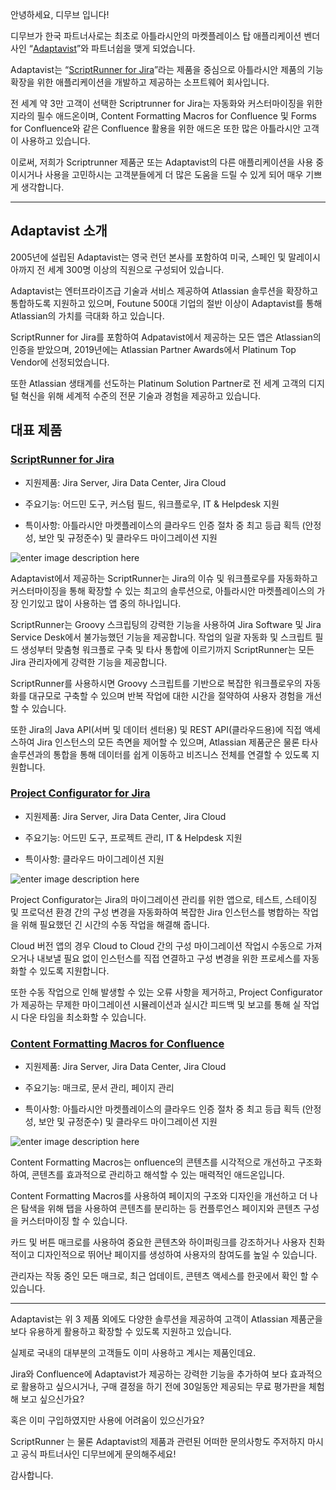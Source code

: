 안녕하세요, 디무브 입니다!

디무브가 한국 파트너사로는 최초로 아틀라시안의 마켓플레이스 탑 애플리케이션 벤더사인 “[Adaptavist](https://www.adaptavist.com/ "https://www.adaptavist.com/")”와 파트너쉽을 맺게 되었습니다.

Adaptavist는 “[ScriptRunner for Jira](https://marketplace.atlassian.com/apps/6820/scriptrunner-for-jira?hosting=server&tab=overview&utm_term=scriptrunner%20for%20jira&utm_campaign=sr4j__marketplace-listing_sr4j_search_apac_all_2021-03-22&utm_source=google&utm_medium=cpc&utm_content=scriptrunner%20for%20jira&hsa_acc=3162291167&hsa_cam=13984256082&hsa_grp=126571833273&hsa_ad=535183157267&hsa_src=g&hsa_tgt=aud-944061108465%3Akwd-306963676729&hsa_kw=scriptrunner%20for%20jira&hsa_mt=e&hsa_net=adwords&hsa_ver=3&gclid=CjwKCAjwk6-LBhBZEiwAOUUDp-H0VHRVKDdhsnOjIPbr_3trurDScQyuAkHBXj4R0TqJTxnEv8ypdRoC1bYQAvD_BwE "https://marketplace.atlassian.com/apps/6820/scriptrunner-for-jira?hosting=server&tab=overview&utm_term=scriptrunner%20for%20jira&utm_campaign=sr4j__marketplace-listing_sr4j_search_apac_all_2021-03-22&utm_source=google&utm_medium=cpc&utm_content=scriptrunner%20for%20jira&hsa_acc=3162291167&hsa_cam=13984256082&hsa_grp=126571833273&hsa_ad=535183157267&hsa_src=g&hsa_tgt=aud-944061108465%3Akwd-306963676729&hsa_kw=scriptrunner%20for%20jira&hsa_mt=e&hsa_net=adwords&hsa_ver=3&gclid=CjwKCAjwk6-LBhBZEiwAOUUDp-H0VHRVKDdhsnOjIPbr_3trurDScQyuAkHBXj4R0TqJTxnEv8ypdRoC1bYQAvD_BwE")”라는 제품을 중심으로 아틀라시안 제품의 기능 확장을 위한 애플리케이션을 개발하고 제공하는 소프트웨어 회사입니다.

전 세계 약 3만 고객이 선택한 Scriptrunner for Jira는 자동화와 커스터마이징을 위한 지라의 필수 애드온이며, Content Formatting Macros for Confluence 및 Forms for Confluence와 같은 Confluence 활용을 위한 애드온 또한 많은 아틀라시안 고객이 사용하고 있습니다.

이로써, 저희가 Scriptrunner 제품군 또는 Adaptavist의 다른 애플리케이션을 사용 중이시거나 사용을 고민하시는 고객분들에게 더 많은 도움을 드릴 수 있게 되어 매우 기쁘게 생각합니다.

----------

## Adaptavist 소개

2005년에 설립된 Adaptavist는 영국 런던 본사를 포함하여 미국, 스페인 및 말레이시아까지 전 세계 300명 이상의 직원으로 구성되어 있습니다.

Adaptavist는 엔터프라이즈급 기술과 서비스 제공하여 Atlassian 솔루션을 확장하고 통합하도록 지원하고 있으며, Foutune 500대 기업의 절반 이상이 Adaptavist를 통해 Atlassian의 가치를 극대화 하고 있습니다.

ScriptRunner for Jira를 포함하여 Adpatavist에서 제공하는 모든 앱은 Atlassian의 인증을 받았으며, 2019년에는 Atlassian Partner Awards에서 Platinum Top Vendor에 선정되었습니다.

또한 Atlassian 생태계를 선도하는 Platinum Solution Partner로 전 세계 고객의 디지털 혁신을 위해 세계적 수준의 전문 기술과 경험을 제공하고 있습니다.

## 대표 제품

### [ScriptRunner for Jira](https://marketplace.atlassian.com/apps/6820/scriptrunner-for-jira?hosting=cloud&tab=overview "https://marketplace.atlassian.com/apps/6820/scriptrunner-for-jira?hosting=cloud&tab=overview")

-   지원제품: Jira Server, Jira Data Center, Jira Cloud
    
-   주요기능: 어드민 도구, 커스텀 필드, 워크플로우, IT & Helpdesk 지원
    
-   특이사항: 아틀라시안 마켓플레이스의 클라우드 인증 절차 중 최고 등급 획득 (안정성, 보안 및 규정준수) 및 클라우드 마이그레이션 지원
    
![enter image description here](https://marketplace-cdn.atlassian.com/files/42ece362-63fb-4d75-a54a-164af19a14a6)

Adaptavist에서 제공하는 ScriptRunner는 Jira의 이슈 및 워크플로우를 자동화하고 커스터마이징을 통해 확장할 수 있는 최고의 솔루션으로, 아틀라시안 마켓플레이스의 가장 인기있고 많이 사용하는 앱 중의 하나입니다.

ScriptRunner는 Groovy 스크립팅의 강력한 기능을 사용하여 Jira Software 및 Jira Service Desk에서 불가능했던 기능을 제공합니다. 작업의 일괄 자동화 및 스크립트 필드 생성부터 맞춤형 워크플로 구축 및 타사 통합에 이르기까지 ScriptRunner는 모든 Jira 관리자에게 강력한 기능을 제공합니다.

ScriptRunner를 사용하시면 Groovy 스크립트를 기반으로 복잡한 워크플로우의 자동화를 대규모로 구축할 수 있으며 반복 작업에 대한 시간을 절약하여 사용자 경험을 개선할 수 있습니다.

또한 Jira의 Java API(서버 및 데이터 센터용) 및 REST API(클라우드용)에 직접 액세스하여 Jira 인스턴스의 모든 측면을 제어할 수 있으며, Atlassian 제품군은 물론 타사 솔루션과의 통합을 통해 데이터를 쉽게 이동하고 비즈니스 전체를 연결할 수 있도록 지원합니다.

### [Project Configurator for Jira](https://marketplace.atlassian.com/apps/1211147/project-configurator-for-jira?hosting=cloud&tab=overview "https://marketplace.atlassian.com/apps/1211147/project-configurator-for-jira?hosting=cloud&tab=overview")

-   지원제품: Jira Server, Jira Data Center, Jira Cloud
    
-   주요기능: 어드민 도구, 프로젝트 관리, IT & Helpdesk 지원
    
-   특이사항: 클라우드 마이그레이션 지원
    
![enter image description here](https://marketplace-cdn.atlassian.com/files/8d88ce14-567f-4313-adde-39999380647c)

Project Configurator는 Jira의 마이그레이션 관리를 위한 앱으로, 테스트, 스테이징 및 프로덕션 환경 간의 구성 변경을 자동화하여 복잡한 Jira 인스턴스를 병합하는 작업을 위해 필요했던 긴 시간의 수동 작업을 해결해 줍니다.

Cloud 버전 앱의 경우 Cloud to Cloud 간의 구성 마이그레이션 작업시 수동으로 가져오거나 내보낼 필요 없이 인스턴스를 직접 연결하고 구성 변경을 위한 프로세스를 자동화할 수 있도록 지원합니다.

또한 수동 작업으로 인해 발생할 수 있는 오류 사항을 제거하고, Project Configurator가 제공하는 무제한 마이그레이션 시뮬레이션과 실시간 피드백 및 보고를 통해 실 작업시 다운 타임을 최소화할 수 있습니다.

### [Content Formatting Macros for Confluence](https://marketplace.atlassian.com/apps/247/content-formatting-macros-for-confluence?hosting=cloud&tab=overview "https://marketplace.atlassian.com/apps/247/content-formatting-macros-for-confluence?hosting=cloud&tab=overview")

-   지원제품: Jira Server, Jira Data Center, Jira Cloud
    
-   주요기능: 매크로, 문서 관리, 페이지 관리
    
-   특이사항: 아틀라시안 마켓플레이스의 클라우드 인증 절차 중 최고 등급 획득 (안정성, 보안 및 규정준수) 및 클라우드 마이그레이션 지원
 
 ![enter image description here](https://marketplace-cdn.atlassian.com/files/4eafb1c6-fae0-4636-b9f5-0d809b60f36c)   

Content Formatting Macros는 onfluence의 콘텐츠를 시각적으로 개선하고 구조화하여, 콘텐츠를 효과적으로 관리하고 해석할 수 있는 매력적인 애드온입니다.

Content Formatting Macros를 사용하여 페이지의 구조와 디자인을 개선하고 더 나은 탐색을 위해 탭을 사용하여 콘텐츠를 분리하는 등 컨플루언스 페이지와 콘텐츠 구성을 커스터마이징 할 수 있습니다.

카드 및 버튼 매크로를 사용하여 중요한 콘텐츠와 하이퍼링크를 강조하거나 사용자 친화적이고 디자인적으로 뛰어난 페이지를 생성하여 사용자의 참여도를 높일 수 있습니다.

관리자는 작동 중인 모든 매크로, 최근 업데이트, 콘텐츠 액세스를 한곳에서 확인 할 수 있습니다.

----------

Adaptavist는 위 3 제품 외에도 다양한 솔루션을 제공하여 고객이 Atlassian 제품군을 보다 유용하게 활용하고 확장할 수 있도록 지원하고 있습니다.

실제로 국내의 대부분의 고객들도 이미 사용하고 계시는 제품인데요.

Jira와 Confluence에 Adaptavist가 제공하는 강력한 기능을 추가하여 보다 효과적으로 활용하고 싶으시거나, 구매 결정을 하기 전에 30일동안 제공되는 무료 평가판을 체험해 보고 싶으신가요?

혹은 이미 구입하였지만 사용에 어려움이 있으신가요?

ScriptRunner 는 물론 Adaptavist의 제품과 관련된 어떠한 문의사항도 주저하지 마시고 공식 파트너사인 디무브에게 문의해주세요!

감사합니다.
<!--stackedit_data:
eyJoaXN0b3J5IjpbLTQzOTAzMDE4M119
-->